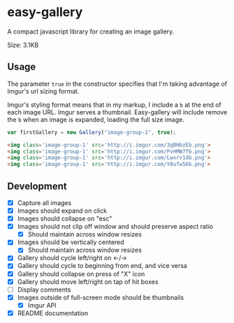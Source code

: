 # easy-gallery
A compact javascript library for creating an image gallery.

Size: 3.1KB

## Usage

The parameter `true` in the constructor specifies that I'm taking advantage of Imgur's url sizing format.

Imgur's styling format means that in my markup, I include a `b` at the end of each image URL. Imgur serves a thumbnail. Easy-gallery will include remove the `b` when an image is expanded, loading the full size image.
```javascript
var firstGallery = new Gallery("image-group-1", true);
```
```html
<img class='image-group-1' src='http://i.imgur.com/3gBHbzEb.png'>
<img class='image-group-1' src='http://i.imgur.com/PvHMW7fb.png'>
<img class='image-group-1' src='http://i.imgur.com/Lwxrv1db.png'>
<img class='image-group-1' src='http://i.imgur.com/Y8ufw56b.png'>
```

## Development

- [x] Capture all images
- [x] Images should expand on click
- [x] Images should collapse on "esc"
- [x] Images should not clip off window and should preserve aspect ratio
  - [x] Should maintain across window resizes
- [x] Images should be vertically centered
  - [x] Should maintain across window resizes
- [x] Gallery should cycle left/right on ←/→
- [x] Gallery should cycle to beginning from end, and vice versa
- [x] Gallery should collapse on press of "X" icon
- [x] Gallery should move left/right on tap of hit boxes
- [ ] Display comments
- [x] Images outside of full-screen mode should be thumbnails
  - [x] Imgur API
- [x] README documentation
